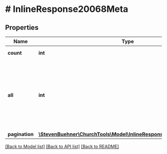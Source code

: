 # # InlineResponse20068Meta

## Properties

Name | Type | Description | Notes
------------ | ------------- | ------------- | -------------
**count** | **int** | Count of transactions on this current page. | [optional]
**all** | **int** | Count of all transactions, which the user can see within that accounting period but without any special filters. I.e. if only &#x60;accounting_period_id&#x60; is given, &#x60;all&#x60; and &#x60;total&#x60; are the same number. | [optional]
**pagination** | [**\StevenBuehner\ChurchTools\Model\InlineResponse2007MetaPagination**](InlineResponse2007MetaPagination.md) |  | [optional]

[[Back to Model list]](../../README.md#models) [[Back to API list]](../../README.md#endpoints) [[Back to README]](../../README.md)

